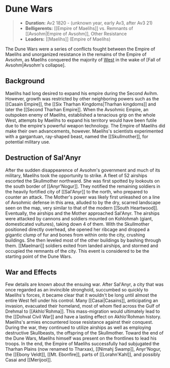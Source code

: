 # Dune Wars

> - **Duration:** Av2 1820 - (unknown year, early Av3, after Av3 21)
> - **Belligerents:** [[Empire of Maelihs]] vs. Remnants of [[Avsohm|Empire of Avsohm]], Other Resistance
> - **Leaders:** [[Maelihs]] (Empire of Maelihs)

The Dune Wars were a series of conflicts fought between the Empire of Maelihs and unorganized resistance in the remains of the Empire of Avsohm, as Maelihs conquered the majority of [West](/World/Drehmal/Regions/Western_Regions/) in the wake of [Fall of Avsohm|Avsohm's collapse].

## Background

Maelihs had long desired to expand his empire during the Second Avihm. However, growth was restricted by other neighboring powers such as the [[Casain Empire]], the [[Six Tharhan Kingdoms|Tharhan kingdoms]] and later the [[Second Tharhan Empire]]. When the Avsohmic Empire, an outspoken enemy of Maelihs, established a tenacious grip on the whole West, attempts by Maelihs to expand his territory would have been futile due to the empire's powerful weapon technology. The Empire of Maelihs did make their own advancements, however. Maelihs's scientists experimented with a gargantuan, ray-shaped beast, named the [[Skullmother]], for potential military use.

## Destruction of Sal'Anyr

After the sudden disappearence of Avsohm's government and much of its military, Maelihs took the opportunity to strike. A fleet of 52 airships escorted the Skullmother northward. She was first spotted by lookouts on the south border of [[Anyr'Nogur]]. They notified the remaining soldiers in the heavily fortified city of [[Sal'Anyr]] to the north, who prepared to counter an attack. The Mother's power was likely first unleashed on a line of Avsohmic defense in this area, alluded to by the dry, scarred landscape seen on the map, very similar to that of the modern [[South Heartwood]]. Eventually, the airships and the Mother approached Sal'Anyr. The airships were attacked by cannons and soldiers mounted on Kohlohmah (giant, domesticated vultures), taking down 4 of them. With the Skullmother positioned directly overhead, she opened her ribcage and dropped a gigantic clump of fur and bones from within onto the city, crushing buildings. She then leveled most of the other buildings by bashing through them. [[Maelmari]] soldiers exited from landed airships, and stormed and occupied the remnants of the city. This event is considered to be the starting point of the Dune Wars.

## War and Effects

Few details are known about the ensuing war. After Sal'Anyr, a city that was once regarded as an invincible stronghold, succumbed so quickly to Maelihs's forces, it became clear that it wouldn't be long until almost the entire West fell under his control. Many [[Casai|Casains]], anticipating an invasion, evacuated their homeland, most of whom fled across the Gulf of Drehmal to [[Akhlo'Rohma]]. This mass-migration would ultimately lead to the [[Dohval Civil War]] and have a lasting effect on Akhlo'Rohman history. Maelihs's armies encountered loose resistance against their conquest. During the war, they continued to utilize airships as well as employing destructive Skullbeasts, the offspring of the Skullmother. Toward the end of the Dune Wars, Maelihs himself was present on the frontlines to lead his troops. In the end, the Empire of Maelihs successfully had subjugated the Tharhan Plains (now renamed to Tharxax), [[Nimahj Swamp]], Anyr'Nogur, the [[Ebony Veldt]], [[Mt. Ebonfire]], parts of [[Lorahn'Kahl]], and possibly Casai and [[Merijool]].
